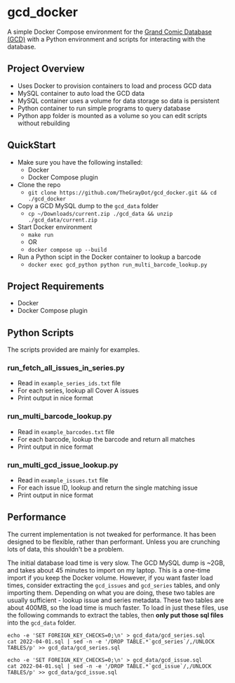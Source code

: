 # gcd_docker

A simple Docker Compose environment for the [Grand Comic Database (GCD)](https://www.comics.org/) with a Python environment and scripts for interacting with the database.

## Project Overview

- Uses Docker to provision containers to load and process GCD data
- MySQL container to auto load the GCD data
- MySQL container uses a volume for data storage so data is persistent
- Python container to run simple programs to query database
- Python app folder is mounted as a volume so you can edit scripts without rebuilding

## QuickStart

- Make sure you have the following installed:
    - Docker
    - Docker Compose plugin
- Clone the repo
    - `git clone https://github.com/TheGrayDot/gcd_docker.git && cd ./gcd_docker`
- Copy a GCD MySQL dump to the `gcd_data` folder
    - `cp ~/Downloads/current.zip ./gcd_data && unzip ./gcd_data/current.zip`
- Start Docker environment
    - `make run`
    - OR
    - `docker compose up --build`
- Run a Python scipt in the Docker container to lookup a barcode
    - `docker exec gcd_python python run_multi_barcode_lookup.py`

## Project Requirements

- Docker
- Docker Compose plugin

## Python Scripts

The scripts provided are mainly for examples.

### run_fetch_all_issues_in_series.py

- Read in `example_series_ids.txt` file
- For each series, lookup all Cover A issues
- Print output in nice format

### run_multi_barcode_lookup.py

- Read in `example_barcodes.txt` file
- For each barcode, lookup the barcode and return all matches
- Print output in nice format

### run_multi_gcd_issue_lookup.py

- Read in `example_issues.txt` file
- For each issue ID, lookup and return the single matching issue
- Print output in nice format

## Performance

The current implementation is not tweaked for performance. It has been designed to be flexible, rather than performant. Unless you are crunching lots of data, this shouldn't be a problem.

The initial database load time is very slow. The GCD MySQL dump is ~2GB, and takes about 45 minutes to import on my laptop. This is a one-time import if you keep the Docker volume. However, if you want faster load times, consider extracting the `gcd_issues` and `gcd_series` tables, and only importing them. Depending on what you are doing, these two tables are usually sufficient - lookup issue and series metadata. These two tables are about 400MB, so the load time is much faster. To load in just these files, use the following commands to extract the tables, then **only put those sql files** into the `gcd_data` folder.


```
echo -e 'SET FOREIGN_KEY_CHECKS=0;\n' > gcd_data/gcd_series.sql
cat 2022-04-01.sql | sed -n -e '/DROP TABLE.*`gcd_series`/,/UNLOCK TABLES/p' >> gcd_data/gcd_series.sql
```

```
echo -e 'SET FOREIGN_KEY_CHECKS=0;\n' > gcd_data/gcd_issue.sql
cat 2022-04-01.sql | sed -n -e '/DROP TABLE.*`gcd_issue`/,/UNLOCK TABLES/p' >> gcd_data/gcd_issue.sql
```
